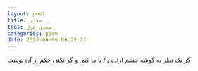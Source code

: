 ```yaml
---
layout: post
title: سعدی
tags: سعدی غزل
categories: poem
date: 2022-06-06 06:35:23
---
```


گر یک نظر به گوشه چشم ارادتی / با ما کنی و گر نکنی حکم از آن توست
